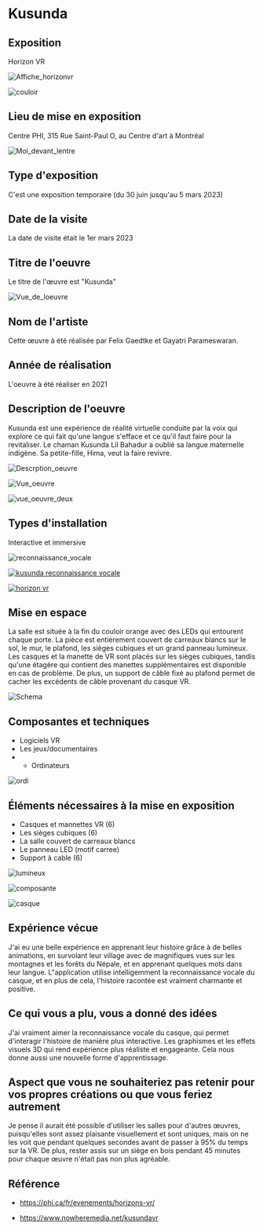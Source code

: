 # Kusunda

## Exposition

Horizon VR

![Affiche_horizonvr](Media/affiche_horizon_vr.jpg)

![couloir](Media/couloir.jpg)

## Lieu de mise en exposition

Centre PHI, 315 Rue Saint-Paul O, au Centre d'art à Montréal

![Moi_devant_lentre](mMedia/moi.jpg)

## Type d'exposition

C'est une exposition temporaire (du 30 juin jusqu'au 5 mars 2023)

## Date de la visite

La date de visite était le 1er mars 2023

## Titre de l'oeuvre

Le titre de l'œuvre est "Kusunda"

![Vue_de_loeuvre](Media/vue_pleine_kusunda.jpg)

## Nom de l'artiste

Cette œuvre à été réalisée par Felix Gaedtke et Gayatri Parameswaran.

## Année de réalisation

L'oeuvre à été réaliser en 2021

## Description de l'oeuvre

Kusunda est une expérience de réalité virtuelle conduite par la voix qui explore ce qui fait qu'une langue s'efface et ce qu'il faut faire pour la revitaliser. Le chaman Kusunda Lil Bahadur a oublié sa langue maternelle indigène. Sa petite-fille, Hima, veut la faire revivre.

![Descrption_oeuvre](Media/affiche_kusunda.jpg)

![Vue_oeuvre](Media/kusunda_vr.png)

![vue_oeuvre_deux](Media/kusunda_protagoniste.jpeg)

## Types d'installation

Interactive et immersive

![reconnaissance_vocale](Media/kusunda_parler.jpg)

[![kusunda reconnaissance vocale](https://youtube.com/shorts/IUnf1pBREug?feature=share)](https://youtube.com/shorts/IUnf1pBREug?feature=share)

[![horizon vr](https://www.youtube.com/shorts/r65_TiJjsB0)](https://www.youtube.com/shorts/r65_TiJjsB0)

## Mise en espace

La salle est située à la fin du couloir orange avec des LEDs qui entourent chaque porte. La pièce est entièrement couvert de carreaux blancs sur le sol, le mur, le plafond, les sièges cubiques et un grand panneau lumineux. Les casques et la manette de VR sont placés sur les sièges cubiques, tandis qu'une étagère qui contient des manettes supplémentaires est disponible en cas de problème. De plus, un support de câble fixé au plafond permet de cacher les excédents de câble provenant du casque VR.

![Schema](Media/schema.PNG)

## Composantes et techniques

- Logiciels VR
- Les jeux/documentaires
- - Ordinateurs

![ordi](Media/ecran_ordi.jpg)

## Éléments nécessaires à la mise en exposition

- Casques et mannettes VR (6)
- Les sièges cubiques (6)
- La salle couvert de carreaux blancs
- Le panneau LED (motif carree)
- Support à cable (6)

![lumineux](Media/plafond_kusunda_panneaux_lumineux.jpg)

![composante](Media/cache_cable.jpg)

![casque](Media/derriere_kusunda.jpg)

## Expérience vécue

J'ai eu une belle expérience en apprenant leur histoire grâce à de belles animations, en survolant leur village avec de magnifiques vues sur les montagnes et les forêts du Népale, et en apprenant quelques mots dans leur langue. L"application utilise intelligemment la reconnaissance vocale du casque, et en plus de cela, l'histoire racontée est vraiment charmante et positive.

## Ce qui vous a plu, vous a donné des idées

J'ai vraiment aimer la reconnaissance vocale du casque, qui permet d'interagir l'histoire de manière plus interactive. Les graphismes et les effets visuels 3D qui rend expérience plus réaliste et engageante. Cela nous donne aussi une nouvelle forme d'apprentissage.

## Aspect que vous ne souhaiteriez pas retenir pour vos propres créations ou que vous feriez autrement

Je pense il aurait été possible d'utiliser les salles pour d'autres œuvres, puisqu'elles sont assez plaisante visuellement et sont uniques, mais on ne les voit que pendant quelques secondes avant de passer à 95% du temps sur la VR. De plus, rester assis sur un siège en bois pendant 45 minutes pour chaque œuvre n'était pas non plus agréable.

## Référence

- https://phi.ca/fr/evenements/horizons-vr/

- https://www.nowheremedia.net/kusundavr
